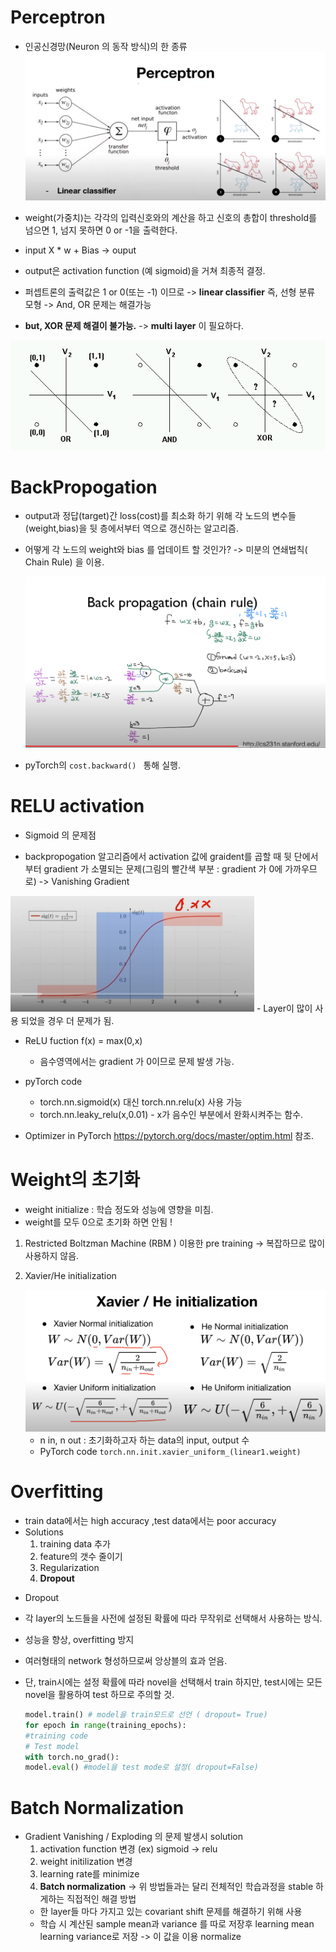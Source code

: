 # Perceptron
 - 인공신경망(Neuron 의 동작 방식)의 한 종류
   <img src="img/deep1.PNG">
  
 - weight(가중치)는 각각의 입력신호와의 계산을 하고 신호의 총합이 threshold를 넘으면 1, 넘지 못하면 0 or -1을 출력한다. 
 - input X * w + Bias -> ouput 
 - output은 activation function (예 sigmoid)을 거쳐 최종적 결정.
 * 퍼셉트론의 출력값은 1 or 0(또는 -1) 이므로
  -> **linear classifier**  즉, 선형 분류 모형 -> And, OR 문제는 해결가능
  
 * **but, XOR 문제 해결이 불가능.** -> **multi layer** 이 필요하다.
 <img src="img/xor2.gif">
 
# BackPropogation 
- output과 정답(target)간 loss(cost)를 최소화 하기 위해 각 노드의 변수들(weight,bias)을 뒷 층에서부터 역으로 갱신하는 알고리즘.
- 어떻게 각 노드의 weight와 bias 를 업데이트 할 것인가?
  -> 미분의 연쇄법칙( Chain Rule) 을 이용.
  
  <img src="img/back2.PNG">
- pyTorch의 ``cost.backward() `` 통해 실행.

# RELU activation
* Sigmoid 의 문제점
 - backpropogation 알고리즘에서 activation 값에 graident를 곱할 때
 뒷 단에서 부터 gradient 가 소멸되는 문제(그림의 빨간색 부분 :  gradient 가 0에 가까우므로)  -> Vanishing Gradient
 <img src="img/sig1.PNG">
 - Layer이 많이 사용 되었을 경우 더 문제가 됨.
 
* ReLU fuction
		                    f(x) = max(0,x)
	-  음수영역에서는 gradient 가 0이므로 문제 발생 가능.
* pyTorch code
	- torch.nn.sigmoid(x) 대신 torch.nn.relu(x) 사용 가능
	- torch.nn.leaky_relu(x,0.01) - x가 음수인 부분에서 완화시켜주는 함수.

* Optimizer in PyTorch
  https://pytorch.org/docs/master/optim.html  참조.

# Weight의 초기화
- weight initialize : 학습 정도와 성능에 영향을 미침.
- weight를 모두 0으로 초기화 하면 안됨 !
1. Restricted Boltzman Machine (RBM ) 이용한 pre training
 -> 복잡하므로 많이 사용하지 않음.
2. Xavier/He initialization 
	
	<img src="img/init.PNG">
	
	* n in, n out : 초기화하고자 하는 data의 input, output 수
	* PyTorch code
	``torch.nn.init.xavier_uniform_(linear1.weight)``

# Overfitting
- train data에서는 high accuracy ,test data에서는 poor accuracy 
- Solutions
	 1. training data 추가
	 2. feature의 갯수 줄이기
	 3. Regularization
	 4. **Dropout**
* Dropout
 - 각 layer의 노드들을 사전에 설정된 확률에 따라 무작위로 선택해서 사용하는 방식.
 - 성능을 향상, overfitting 방지
 - 여러형태의 network 형성하므로써 앙상블의 효과 얻음.
 - 단, train시에는 설정 확률에 따라 novel을 선택해서 train 하지만,
   test시에는 모든 novel을 활용하여 test 하므로 주의할 것.
   
   	```python
   model.train() # model을 train모드로 선언 ( dropout= True)
   for epoch in range(training_epochs):
	#training code
	# Test model
	with torch.no_grad():
	model.eval() #model을 test mode로 설정( dropout=False)
	```

# Batch Normalization
- Gradient Vanishing / Exploding 의 문제 발생시 solution
	1. activation function 변경 (ex) sigmoid -> relu
	2. weight initilization 변경
	3. learning rate를 minimize
	4. **Batch normalization**
	-> 위 방법들과는 달리 전체적인 학습과정을 stable 하게하는 직접적인 해결 방법
	- 한 layer들 마다 가지고 있는 covariant shift 문제를 해결하기 위해 사용
	- 학습 시 계산된 sample mean과 variance 를 따로 저장후 
	learning mean learning variance로 저장 -> 이 값을 이용 normalize
 
